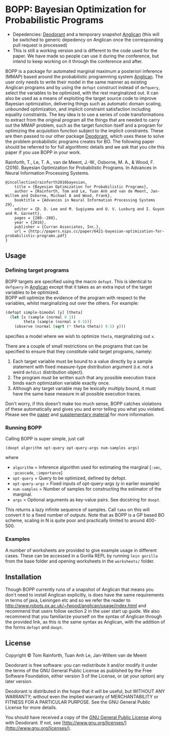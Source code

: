 # BOPP: Bayesian Optimization for Probabilistic Programs

- Depedencies: [Deodorant](http://github.com/twgr/deodorant) and a temporary snapshot [Anglican](https://clojars.org/org.clojars.tuananhle/anglican) (this will be switched to generic depedency on Anglican once the corresponding pull request is processed)
- This is still a working version and is different to the code used for the paper.  We have made so people can use it during the conference, but intend to keep working on it through the conference and after.


BOPP is a package for automated marginal maximum a posteriori inference (MMAP) based around the
probabilistic programming system [Anglican](http://www.robots.ox.ac.uk/~fwood/anglican).  The
user only needs to write their model in the same manner as existing Anglican programs and by using
the `defopt` construct instead of `defquery`, select the variables to be optimized, with the
rest marginalized out.  It can also be used as a means of exploiting the target source code
to improve Bayesian optimization, delivering things such as automatic domain scaling,
unbounded optimization, and implicit constraint satisfaction including equality constraints.
The key idea is to use a series of code transformations to extract from the original program
all the things that are needed to carry out the MMAP problem, such as the target function itself
and a program for optimizing the acquisition function subject to the implicit constraints.  These
are then passed to our other package [Deodorant](http://github.com/twgr/deodorant), which uses
these to solve the problem probabilistic programs creates for BO.  The following paper should
be referred to for full algorithmic details and we ask that you cite this paper if you
use BOPP in your work.

Rainforth, T., Le, T. A., van de Meent, J.-W., Osborne, M. A., & Wood, F. (2016). Bayesian Optimization for Probabilistic Programs. In Advances in Neural Information Processing Systems.

```
@incollection{rainforth2016bayesian,
    title = {Bayesian Optimization for Probabilistic Programs},
    author = {Rainforth, Tom and Le, Tuan Anh and van de Meent, Jan-Willem and Osborne, Michael A and Wood, Frank},
    booktitle = {Advances in Neural Information Processing Systems 29},
    editor = {D. D. Lee and M. Sugiyama and U. V. Luxburg and I. Guyon and R. Garnett},
    pages = {280--288},
    year = {2016},
    publisher = {Curran Associates, Inc.},
    url = {http://papers.nips.cc/paper/6421-bayesian-optimization-for-probabilistic-programs.pdf}
}
```

## Usage ##

### Defining target programs ###

BOPP targets are specified using the macro `defopt`.  This is identical to `defquery` in [Anglican](http://www.robots.ox.ac.uk/~fwood/anglican) except that it takes as an extra input of the target variables to be optimized.  
BOPP will optimize the evidence of the program with respect to the variables, whilst marginalizing out over the others.
For example:

```lisp
(defopt simple-bimodal [y] [theta]
  (let [x (sample (normal 0 1))
        theta (sample (normal x 0.5))]
    (observe (normal (sqrt (* theta theta)) 0.5) y)))
```

specifies a model where we wish to optimize `theta`, marginalizing out `x`.  

There are a couple of small restrictions
on the programs that can be specified to ensure that they constitute valid target programs, namely:

1. Each target variable must be bound to a value directly by a sample statement with fixed measure-type distribution argument (i.e. not a weird `defdist` distribution object).
2. The program must be written such that any possible execution trace binds each optimization variable exactly once.
3. Although any target variable may be lexically multiply bound, it must have the same base measure in all possible execution traces.

Don't worry, if this doesn't make too much sense, BOPP catches violations of these automatically and gives you
and error telling you what you violated. Please see the [paper](http://papers.nips.cc/paper/6421-bayesian-optimization-for-probabilistic-programs) and [supplementary material](http://www.robots.ox.ac.uk/~twgr/assets/pdf/rainforth2016BOPP.pdf) for more information.

### Running BOPP ###

Calling BOPP is super simple, just call

`(doopt algorithm opt-query opt-query-args num-samples args)`

where
- `algorithm` = Inference algorithm used for estimating the marginal [`:smc`, `:pcascade`, `:importance`]
- `opt-query` = Query to be optimized, defined by defopt.
- `opt-query-args` = Fixed inputs of opt-query-args (y in earlier example)
- `num-samples` = Number of samples for constructing the estimator of the marginal.
- `args` = Optional arguments as key-value pairs.  See docstring for `doopt`.

This returns a lazy infinite sequence of samples.  Call `take` on this will convert it
to a fixed number of outputs.  Note that as BOPP is a GP based BO scheme, scaling in N is quite poor
and practically limited to around 400-500.

### Examples ###

A number of worksheets are provided to give example usage in different cases.  These can be accessed in a Gorilla REPL by running
`lein gorilla` from the base folder and opening worksheets in the `worksheets/` folder.

## Installation ##

Though BOPP currently runs of a snapshot of Anglican that means you don't need to install Anglican
explicitly, is does have the same requirements in terms of java, Leiningen etc  and so we refer the reader to http://www.robots.ox.ac.uk/~fwood/anglican/usage/index.html and recommend that users follow section 2 in the user start up guide.  We also recommend that you familiarize yourself on the syntax of Anglican through the
provided link, as this is the same syntax as Anglican, with the addition of the forms `defopt` and `doopt`.

## License ##

Copyright © Tom Rainforth, Tuan Anh Le, Jan-Willem van de Meent

Deodorant is free software: you can redistribute it and/or modify
it under the terms of the GNU General Public License as published by
the Free Software Foundation, either version 3 of the License, or
(at your option) any later version.

Deodorant is distributed in the hope that it will be useful,
but WITHOUT ANY WARRANTY; without even the implied warranty of
MERCHANTABILITY or FITNESS FOR A PARTICULAR PURPOSE.  See the
GNU General Public License for more details.

You should have received a copy of the [GNU General Public License](gpl-3.0.txt) along with Deodorant.  If not, see [http://www.gnu.org/licenses/](http://www.gnu.org/licenses/).

